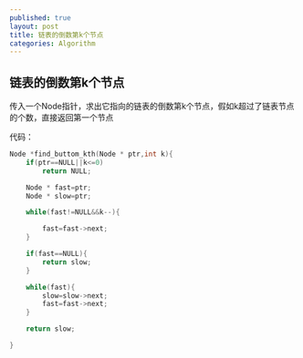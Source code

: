 ```yaml
---
published: true
layout: post
title: 链表的倒数第k个节点
categories: Algorithm
---
```


## 链表的倒数第k个节点
  
传入一个Node指针，求出它指向的链表的倒数第k个节点，假如k超过了链表节点的个数，直接返回第一个节点  

代码：

```C
Node *find_buttom_kth(Node * ptr,int k){
	if(ptr==NULL||k<=0)
		return NULL;

	Node * fast=ptr;
	Node * slow=ptr;

	while(fast!=NULL&&k--){

		fast=fast->next;
	}

	if(fast==NULL){
		return slow;
	}

	while(fast){
		slow=slow->next;
		fast=fast->next;
	}

	return slow;

}

```
